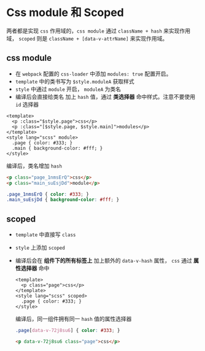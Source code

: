 # Css module 和 Scoped

两者都是实现 `css` 作用域的，`css module` 通过 `className + hash` 来实现作用域， `scoped` 则是 `className + [data-v-attrName]` 来实现作用域。


## css module

- 在 `webpack` 配置的 `css-loader` 中添加 `modules: true` 配置开启。
- `template` 中的类书写为 `$style.moduleA` 获取样式
- `style` 中通过 `module` 开启， `moduleA` 为类名
- 编译后会直接给类名 加上 `hash` 值，通过 **类选择器** 命中样式。注意不要使用 `id` 选择器
  
```vue
<template>
  <p :class="$style.page">css</p>
  <p :class="[$style.page, $style.main]">modules</p>
</template>
<style lang="scss" module>
  .page { color: #333; }
  .main { background-color: #fff; }
</style>
```

编译后，类名增加 `hash`

```html
<p class="page_1nmsErQ">css</p>
<p class="main_suEsjDd">module</p>
```

```css
.page_1nmsErQ { color: #333; }
.main_suEsjDd { background-color: #fff; }
```


## scoped

- `template` 中直接写 `class`
- `style` 上添加 `scoped`
- 编译后会在 **组件下的所有标签上** 加上额外的 `data-v-hash` 属性， `css` 通过 **属性选择器** 命中

  ```vue
  <template>
  	<p class="page">css</p>
  </template>
  <style lang="scss" scoped>
    .page { color: #333; }
  </style>
  ```

  编译后，同一组件拥有同一 `hash` 值的属性选择器

  ```css
  .page[data-v-72j8su6] { color: #333; }
  ```

  ```html
  <p data-v-72j8su6 class="page">css</p>
  ```
